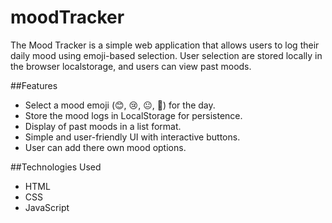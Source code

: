 # moodTracker
The Mood Tracker is a simple web application that allows users to log their daily mood using emoji-based selection. User selection are stored locally in the browser localstorage, and users can view past moods.

##Features

- Select a mood emoji (😊, 😢, 😐, 🤩) for the day.
- Store the mood logs in LocalStorage for persistence.
- Display of past moods in a list format.
- Simple and user-friendly UI with interactive buttons.
- User can add there own mood options.

##Technologies Used

- HTML
- CSS
- JavaScript
